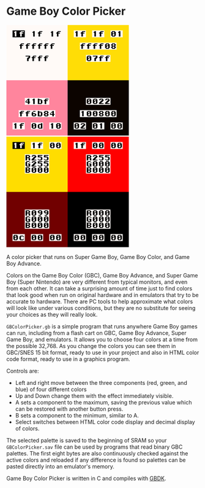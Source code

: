 # Game Boy Color Picker
![Game Boy Color Picker showing values in HTML color code hexidecimal](/docs/hex.png) ![Game Boy Color Picker showing values in decimal](/docs/decimal.png)

A color picker that runs on Super Game Boy, Game Boy Color, and Game Boy Advance.

Colors on the Game Boy Color (GBC), Game Boy Advance, and Super Game Boy (Super Nintendo) are very different from typical monitors, and even from each other. It can take a surprising amount of time just to find colors that look good when run on original hardware and in emulators that try to be accurate to hardware. There are PC tools to help approximate what colors will look like under various conditions, but they are no substitute for seeing your choices as they will really look.

`GBColorPicker.gb` is a simple program that runs anywhere Game Boy games can run, including from a flash cart on GBC, Game Boy Advance, Super Game Boy, and emulators. It allows you to choose four colors at a time from the possible 32,768. As you change the colors you can see them in GBC/SNES 15 bit format, ready to use in your project and also in HTML color code format, ready to use in a graphics program.

Controls are:
* Left and right move between the three components (red, green, and blue) of four different colors
* Up and Down change them with the effect immediately visible.
* A sets a component to the maximum, saving the previous value which can be restored with another button press.
* B sets a component to the minimum, similar to A.
* Select switches between HTML color code display and decimal display of colors.

The selected palette is saved to the beginning of SRAM so your `GBColorPicker.sav` file can be used by programs that read binary GBC palettes. The first eight bytes are also continuously checked against the active colors and reloaded if any difference is found so palettes can be pasted directly into an emulator's memory.

Game Boy Color Picker is written in C and compiles with [GBDK](https://gbdk-2020.github.io/gbdk-2020/).
